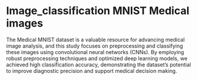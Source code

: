 # Image_classification MNIST Medical images
The Medical MNIST dataset is a valuable resource
 for advancing medical image analysis, and this study focuses on
 preprocessing and classifying these images using convolutional
 neural networks (CNNs). By employing robust preprocessing
 techniques and optimized deep learning models, we achieved
 high classification accuracy, demonstrating the dataset’s potential
 to improve diagnostic precision and support medical decision
making.
